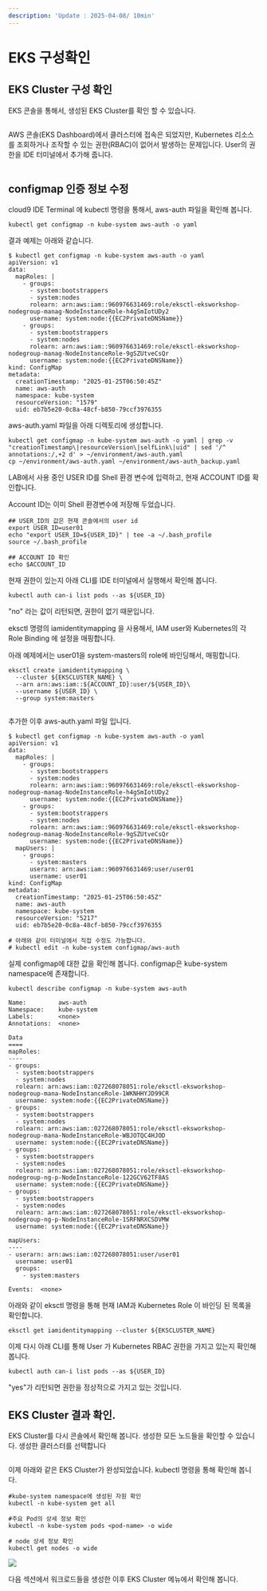 ```yaml
---
description: 'Update : 2025-04-08/ 10min'
---
```


# EKS 구성확인

## EKS Cluster 구성 확인&#x20;

EKS 콘솔을 통해서, 생성된 EKS Cluster를 확인 할 수 있습니다.

<figure><img src="../.gitbook/assets/image (1) (1) (1) (1) (1).png" alt=""><figcaption></figcaption></figure>

AWS 콘솔(EKS Dashboard)에서 클러스터에 접속은 되었지만, Kubernetes 리소스를 조회하거나 조작할 수 있는 권한(RBAC)이 없어서 발생하는 문제입니다. User의 권한을 IDE 터미널에서 추가해 줍니다. &#x20;

<figure><img src="../.gitbook/assets/image (2) (1) (1).png" alt=""><figcaption></figcaption></figure>

## configmap 인증 정보 수정

cloud9 IDE Terminal 에 kubectl 명령을 통해서, aws-auth 파일을 확인해 봅니다.&#x20;

```
kubectl get configmap -n kube-system aws-auth -o yaml
```

결과 예제는 아래와 같습니다.

```
$ kubectl get configmap -n kube-system aws-auth -o yaml
apiVersion: v1
data:
  mapRoles: |
    - groups:
      - system:bootstrappers
      - system:nodes
      rolearn: arn:aws:iam::960976631469:role/eksctl-eksworkshop-nodegroup-manag-NodeInstanceRole-h4gSmIotUDy2
      username: system:node:{{EC2PrivateDNSName}}
    - groups:
      - system:bootstrappers
      - system:nodes
      rolearn: arn:aws:iam::960976631469:role/eksctl-eksworkshop-nodegroup-manag-NodeInstanceRole-9gSZUtveCsQr
      username: system:node:{{EC2PrivateDNSName}}
kind: ConfigMap
metadata:
  creationTimestamp: "2025-01-25T06:50:45Z"
  name: aws-auth
  namespace: kube-system
  resourceVersion: "1579"
  uid: eb7b5e20-0c8a-48cf-b850-79ccf3976355
```

aws-auth.yaml 파일을 아래 디렉토리에 생성합니다.&#x20;

```
kubectl get configmap -n kube-system aws-auth -o yaml | grep -v "creationTimestamp\|resourceVersion\|selfLink\|uid" | sed '/^  annotations:/,+2 d' > ~/environment/aws-auth.yaml
cp ~/environment/aws-auth.yaml ~/environment/aws-auth_backup.yaml

```

LAB에서 사용 중인 USER ID를 Shell 환경 변수에 입력하고, 현재 ACCOUNT ID를 확인합니다.

Account ID는 이미 Shell 환경변수에 저장해 두었습니다.

```
## USER_ID의 값은 현재 콘솔에서의 user id
export USER_ID=user01
echo "export USER_ID=${USER_ID}" | tee -a ~/.bash_profile
source ~/.bash_profile

## ACCOUNT ID 확인
echo $ACCOUNT_ID

```

현재 권한이 있는지 아래 CLI를 IDE 터미널에서 실행해서 확인해 봅니다.

```
kubectl auth can-i list pods --as ${USER_ID}
```

"no" 라는 값이 리턴되면, 권한이 없기 때문입니다.

eksctl 명령의 iamidentitymapping 을 사용해서, IAM user와 Kubernetes의 각 Role Binding 에 설정을 매핑합니다.

아래 예제에서는 user01을 system-masters의 role에 바인딩해서, 매핑합니다.

```
eksctl create iamidentitymapping \
  --cluster ${EKSCLUSTER_NAME} \
  --arn arn:aws:iam::${ACCOUNT_ID}:user/${USER_ID}\
  --username ${USER_ID} \
  --group system:masters
  
```

추가한 이후 aws-auth.yaml 파일 입니다.

```
$ kubectl get configmap -n kube-system aws-auth -o yaml
apiVersion: v1
data:
  mapRoles: |
    - groups:
      - system:bootstrappers
      - system:nodes
      rolearn: arn:aws:iam::960976631469:role/eksctl-eksworkshop-nodegroup-manag-NodeInstanceRole-h4gSmIotUDy2
      username: system:node:{{EC2PrivateDNSName}}
    - groups:
      - system:bootstrappers
      - system:nodes
      rolearn: arn:aws:iam::960976631469:role/eksctl-eksworkshop-nodegroup-manag-NodeInstanceRole-9gSZUtveCsQr
      username: system:node:{{EC2PrivateDNSName}}
  mapUsers: |
    - groups:
      - system:masters
      userarn: arn:aws:iam::960976631469:user/user01
      username: user01
kind: ConfigMap
metadata:
  creationTimestamp: "2025-01-25T06:50:45Z"
  name: aws-auth
  namespace: kube-system
  resourceVersion: "5217"
  uid: eb7b5e20-0c8a-48cf-b850-79ccf3976355
```

```
# 아래와 같이 터미널에서 직접 수정도 가능합니다. 
# kubectl edit -n kube-system configmap/aws-auth
```

실제 configmap에 대한 값을 확인해 봅니다. configmap은 kube-system namespace에 존재합니다.

```
kubectl describe configmap -n kube-system aws-auth
```

```
Name:         aws-auth
Namespace:    kube-system
Labels:       <none>
Annotations:  <none>

Data
====
mapRoles:
----
- groups:
  - system:bootstrappers
  - system:nodes
  rolearn: arn:aws:iam::027268078051:role/eksctl-eksworkshop-nodegroup-mana-NodeInstanceRole-1WKNHHYJD99CR
  username: system:node:{{EC2PrivateDNSName}}
- groups:
  - system:bootstrappers
  - system:nodes
  rolearn: arn:aws:iam::027268078051:role/eksctl-eksworkshop-nodegroup-mana-NodeInstanceRole-WBJOTQC4HJOD
  username: system:node:{{EC2PrivateDNSName}}
- groups:
  - system:bootstrappers
  - system:nodes
  rolearn: arn:aws:iam::027268078051:role/eksctl-eksworkshop-nodegroup-ng-p-NodeInstanceRole-122GCV62TF8AS
  username: system:node:{{EC2PrivateDNSName}}
- groups:
  - system:bootstrappers
  - system:nodes
  rolearn: arn:aws:iam::027268078051:role/eksctl-eksworkshop-nodegroup-ng-p-NodeInstanceRole-1SRFNRXCSDVMW
  username: system:node:{{EC2PrivateDNSName}}

mapUsers:
----
- userarn: arn:aws:iam::027268078051:user/user01
  username: user01
  groups:
    - system:masters

Events:  <none>
```



아래와 같이 eksctl 명령을 통해 현재 IAM과 Kubernetes Role 이 바인딩 된 목록을 확인합니다.

```
eksctl get iamidentitymapping --cluster ${EKSCLUSTER_NAME}

```

이제 다시 아래 CLI를 통해 User 가 Kubernetes RBAC 권한을 가지고 있는지 확인해 봅니다.

```
kubectl auth can-i list pods --as ${USER_ID}
```

"yes"가 리턴되면 권한을 정상적으로 가지고 있는 것입니다.



## EKS Cluster 결과 확인.

EKS Cluster를 다시 콘솔에서 확인해 봅니다. 생성한 모든 노드들을 확인할 수 있습니다. 생성한 클러스터를 선택합니다

<figure><img src="../.gitbook/assets/image (3) (1).png" alt=""><figcaption></figcaption></figure>

이제 아래와 같은 EKS Cluster가 완성되었습니다. kubectl 명령을 통해 확인해 봅니다.

```
#kube-system namespace에 생성된 자원 확인 
kubectl -n kube-system get all

#주요 Pod의 상세 정보 확인 
kubectl -n kube-system pods <pod-name> -o wide

# node 상세 정보 확인 
kubectl get nodes -o wide

```

![](<../.gitbook/assets/image (287).png>)

다음 섹션에서 워크로드들을 생성한 이후 EKS Cluster 메뉴에서 확인해 봅니다.

